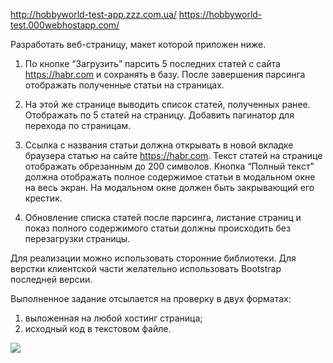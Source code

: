 http://hobbyworld-test-app.zzz.com.ua/
https://hobbyworld-test.000webhostapp.com/


Разработать веб-страницу, макет которой приложен ниже.

1. По кнопке “Загрузить” парсить 5 последних статей с сайта https://habr.com и сохранять в базу. После завершения парсинга отображать полученные статьи на страницах.

2. На этой же странице выводить список статей, полученных ранее. Отображать по 5 статей на страницу. Добавить пагинатор для перехода по страницам.

3. Ссылка с названия статьи должна открывать в новой вкладке браузера статью на сайте https://habr.com. Текст статей на странице отображать обрезанным до 200 символов. Кнопка “Полный текст” должна отображать полное содержимое статьи в модальном окне на весь экран. На модальном окне должен быть закрывающий его крестик.

4. Обновление списка статей после парсинга, листание страниц и показ полного содержимого статьи должны происходить без перезагрузки страницы.

Для реализации можно использовать сторонние библиотеки. Для верстки клиентской части желательно использовать Bootstrap последней версии.

Выполненное задание отсылается на проверку в двух форматах:

1. выложенная на любой хостинг страница;
2. исходный код в текстовом файле.


![](https://i.imgur.com/xtXP8D3.jpg)
